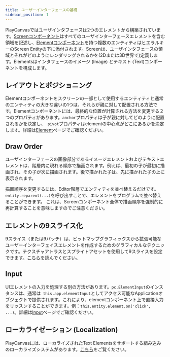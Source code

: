 ```yaml
---
title: ユーザーインターフェースの基礎
sidebar_position: 1
---
```


PlayCanvasではユーザインタフェースは2つのエレメントから構築されています。[Screenコンポーネント][1]はすべてのユーザインターフェースエレメントを含む領域を記述し、[Elementコンポーネント][2]を持つ複数のエンティティはヒエラルキーのScreen Entityの下に添付されます。Screenは、ユーザインタフェースの領域とそれがどのようにレンダリングされるかを(2Dまたは3D世界で)定義します。Elementsはインタフェースのイメージ (Image) とテキスト (Text)コンポーネントを構成します。

## レイアウトとポジショニング

Elementコンポーネントをスクリーンの一部として使用するエンティティと通常のエンティティの大きな違いの1つは、それらが親に対して配置される方法です。Elementコンポーネントには、最終的な位置が計算される方法を変更する２つのプロパティがあります。`anchor`プロパティは子が親に対してどのように配置されるかを決定し、` pivot`プロパティはelementの中心点がどこにあるかを決定します。詳細は[Element][3]ページでご確認ください。

## Draw Order

ユーザインターフェースの画像部分であるイメージエレメントおよびテキストエレメントは、階層内に現れる順序で描画されます。例えば、最初の子が最初に描画され、その子が次に描画されます。後で描かれた子は、先に描かれた子の上に表示されます。

描画順序を変更するには、Editor階層でエンティティを並べ替えるだけです。`entity.reparent(...)`を呼び出すことで、エレメントをプログラムで並べ替えることができます。 これは、Screenコンポーネント全体で描画順序を強制的に再計算することを意味しますのでご注意ください。

## エレメントの9スライス化

9スライス（または9パッチ）は、ビットマップグラフィックスから拡張可能なユーザーインターフェイスエレメントを作成するためのグラフィカルなテクニックです。テクスチャアトラスとスプライトアセットを使用して9スライスを設定できます。[こちら][5]を読んでください。

## Input

UIエレメントの入力を処理する別の方法があります。`pc.ElementInput`のインスタンスは、通常は` this.app.elementInput`としてアクセス可能なApplicationオブジェクトで提供されます。これにより、elementコンポーネント上で直接入力をリッスンすることができます。例：`this.entity.element.on('click', ...)`。詳細は[Input][4]ページでご確認ください。

## ローカライゼーション (Localization)

PlayCanvasには、ローカライズされたText Elementsをサポートする組み込みのローカライズシステムがあります。[こちら][6]をご覧ください。

[1]: /user-manual/user-interface/screens
[2]: /user-manual/user-interface/elements
[3]: /user-manual/user-interface/elements
[4]: /user-manual/user-interface/input
[5]: /user-manual/2D/slicing
[6]: /user-manual/user-interface/localization
